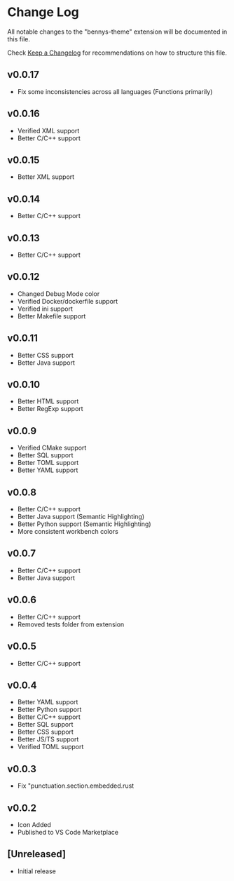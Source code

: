 # Change Log

All notable changes to the "bennys-theme" extension will be documented in this file.

Check [Keep a Changelog](http://keepachangelog.com/) for recommendations on how to structure this file.

## v0.0.17

- Fix some inconsistencies across all languages (Functions primarily)

## v0.0.16

- Verified XML support
- Better C/C++ support

## v0.0.15

- Better XML support

## v0.0.14

- Better C/C++ support

## v0.0.13

- Better C/C++ support
  
## v0.0.12

- Changed Debug Mode color
- Verified Docker/dockerfile support
- Verified ini support
- Better Makefile support

## v0.0.11

- Better CSS support
- Better Java support

## v0.0.10

- Better HTML support
- Better RegExp support

## v0.0.9

- Verified CMake support
- Better SQL support
- Better TOML support
- Better YAML support

## v0.0.8

- Better C/C++ support
- Better Java support (Semantic Highlighting)
- Better Python support (Semantic Highlighting)
- More consistent workbench colors

## v0.0.7

- Better C/C++ support
- Better Java support

## v0.0.6

- Better C/C++ support
- Removed tests folder from extension

## v0.0.5

- Better C/C++ support

## v0.0.4

- Better YAML support
- Better Python support
- Better C/C++ support
- Better SQL support
- Better CSS support
- Better JS/TS support
- Verified TOML support

## v0.0.3

- Fix "punctuation.section.embedded.rust

## v0.0.2

- Icon Added
- Published to VS Code Marketplace

## [Unreleased]

- Initial release
